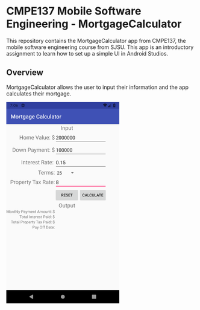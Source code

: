 # CMPE137 Mobile Software Engineering - MortgageCalculator
This repository contains the MortgageCalculator app from CMPE137, the mobile software engineering course from SJSU. This app is an 
introductory assignment to learn how to set up a simple UI in Android Studios.

## Overview
MortgageCalculator allows the user to input their information and the app calculates their mortgage.

<img src="Screenshots/MortgageCalculator.png" width="300">
